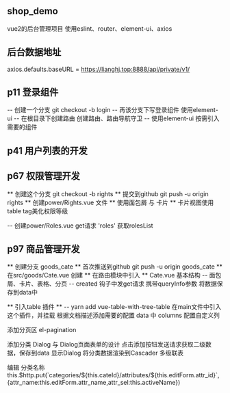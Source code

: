 ## shop_demo
vue2的后台管理项目
使用eslint、router、element-ui、axios
## 后台数据地址
axios.defaults.baseURL = https://lianghj.top:8888/api/private/v1/

## p11 登录组件
-- 创建一个分支
git checkout -b login
-- 再该分支下写登录组件
使用element-ui
-- 在根目录下创建路由
创建路由、路由导航守卫
-- 使用element-ui
按需引入需要的组件

## p41 用户列表的开发

## p67 权限管理开发
** 创建这个分支 git checkout -b rights
** 提交到github git push -u origin rights
** 创建power/Rights.vue 文件
** 使用面包屑 与 卡片
** 卡片视图使用table tag美化权限等级

-- 创建power/Roles.vue
get请求 'roles' 获取rolesList


## p97 商品管理开发
** 创建分支 goods_cate
** 首次推送到github git push -u origin goods_cate
** 在src/goods/Cate.vue 创建
** 在路由模块中引入
** Cate.vue 基本结构
-- 面包屑、卡片、表格、分页
-- created 钩子中发get请求
携带queryInfo参数
将数据保存到data中

** 引入table 插件 **
-- yarn add vue-table-with-tree-table
在main文件中引入这个插件，并挂载
根据文档描述添加需要的配置
data 中 columns 配置自定义列

添加分页区 el-pagination

添加分类 Dialog 与 Dialog页面表单的设计
点击添加按钮发送请求获取二级数据，保存到data
显示Dialog 将分类数据渲染到Cascader 多级联表

编辑 分类名称
this.$http.put(`categories/${this.cateId}/attributes/${this.editForm.attr_id}`,
{attr_name:this.editForm.attr_name,attr_sel:this.activeName})
